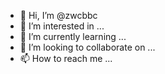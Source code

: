 - 👋 Hi, I’m @zwcbbc
- 👀 I’m interested in ...
- 🌱 I’m currently learning ...
- 💞️ I’m looking to collaborate on ...
- 📫 How to reach me ...

<!---
zwcbbc/zwcbbc is a ✨ special ✨ repository because its `README.md` (this file) appears on your GitHub profile.
You can click the Preview link to take a look at your changes.
---好，各位
我在北京
我是一个帅哥
